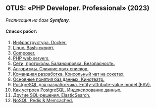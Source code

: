 OTUS: «PHP Developer. Professional» (2023)
---
_Реализация на базе **Symfony**._

#### Список работ:
1. [Инфраструктура. Docker.](./projects/01/README.md)
2. [Linux. Bash-скрипт.](./projects/02/README.md)
3. [Composer.](./projects/03/README.md)
4. [PHP web servers.](./projects/04/README.md)
5. [Сети, протоколы. Балансировка. Безопасность.](./projects/05/README.md)
6. [Алгоритмы. Слияние двух списков.](./projects/06/README.md)
7. [Командная разработка. Консольный чат на сокетах.](./projects/07/README.md)
8. [Основные понятия баз данных. Кинотеатр.](./projects/08/README.md)
9. [PostgreSQL для разработчика. Entity–attribute–value model (EAV).](./projects/09/README.md)
10. [Как устроен PostgreSQL. Индексирование данных.](./projects/10/README.md)
11. [Другие SQL-решения. ElasticSearch.](./projects/11/README.md)
12. [NoSQL. Redis & Memcached.](./projects/12/README.md)
